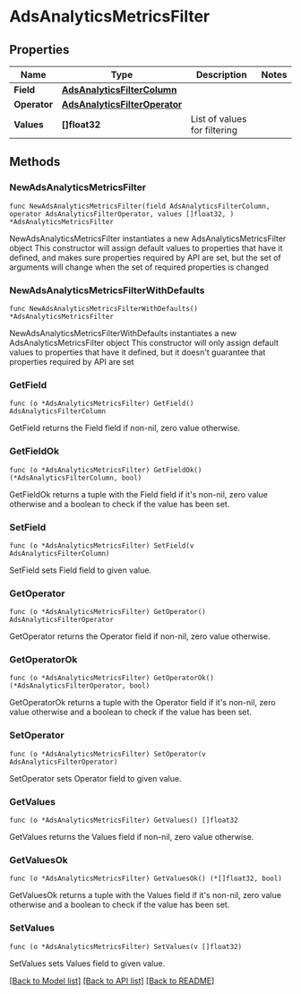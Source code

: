 # AdsAnalyticsMetricsFilter

## Properties

Name | Type | Description | Notes
------------ | ------------- | ------------- | -------------
**Field** | [**AdsAnalyticsFilterColumn**](AdsAnalyticsFilterColumn.md) |  | 
**Operator** | [**AdsAnalyticsFilterOperator**](AdsAnalyticsFilterOperator.md) |  | 
**Values** | **[]float32** | List of values for filtering | 

## Methods

### NewAdsAnalyticsMetricsFilter

`func NewAdsAnalyticsMetricsFilter(field AdsAnalyticsFilterColumn, operator AdsAnalyticsFilterOperator, values []float32, ) *AdsAnalyticsMetricsFilter`

NewAdsAnalyticsMetricsFilter instantiates a new AdsAnalyticsMetricsFilter object
This constructor will assign default values to properties that have it defined,
and makes sure properties required by API are set, but the set of arguments
will change when the set of required properties is changed

### NewAdsAnalyticsMetricsFilterWithDefaults

`func NewAdsAnalyticsMetricsFilterWithDefaults() *AdsAnalyticsMetricsFilter`

NewAdsAnalyticsMetricsFilterWithDefaults instantiates a new AdsAnalyticsMetricsFilter object
This constructor will only assign default values to properties that have it defined,
but it doesn't guarantee that properties required by API are set

### GetField

`func (o *AdsAnalyticsMetricsFilter) GetField() AdsAnalyticsFilterColumn`

GetField returns the Field field if non-nil, zero value otherwise.

### GetFieldOk

`func (o *AdsAnalyticsMetricsFilter) GetFieldOk() (*AdsAnalyticsFilterColumn, bool)`

GetFieldOk returns a tuple with the Field field if it's non-nil, zero value otherwise
and a boolean to check if the value has been set.

### SetField

`func (o *AdsAnalyticsMetricsFilter) SetField(v AdsAnalyticsFilterColumn)`

SetField sets Field field to given value.


### GetOperator

`func (o *AdsAnalyticsMetricsFilter) GetOperator() AdsAnalyticsFilterOperator`

GetOperator returns the Operator field if non-nil, zero value otherwise.

### GetOperatorOk

`func (o *AdsAnalyticsMetricsFilter) GetOperatorOk() (*AdsAnalyticsFilterOperator, bool)`

GetOperatorOk returns a tuple with the Operator field if it's non-nil, zero value otherwise
and a boolean to check if the value has been set.

### SetOperator

`func (o *AdsAnalyticsMetricsFilter) SetOperator(v AdsAnalyticsFilterOperator)`

SetOperator sets Operator field to given value.


### GetValues

`func (o *AdsAnalyticsMetricsFilter) GetValues() []float32`

GetValues returns the Values field if non-nil, zero value otherwise.

### GetValuesOk

`func (o *AdsAnalyticsMetricsFilter) GetValuesOk() (*[]float32, bool)`

GetValuesOk returns a tuple with the Values field if it's non-nil, zero value otherwise
and a boolean to check if the value has been set.

### SetValues

`func (o *AdsAnalyticsMetricsFilter) SetValues(v []float32)`

SetValues sets Values field to given value.



[[Back to Model list]](../README.md#documentation-for-models) [[Back to API list]](../README.md#documentation-for-api-endpoints) [[Back to README]](../README.md)


